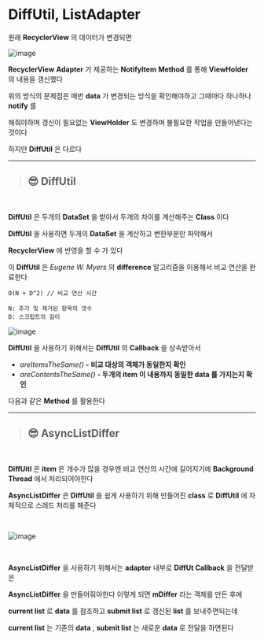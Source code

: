 # **DiffUtil, ListAdapter**

원래 **RecyclerView** 의 데이터가 변경되면

![image](https://cdn.discordapp.com/attachments/892277737266499614/963769489948807208/unknown.png)

**RecyclerView** **Adapter** 가 제공하는 **NotifyItem** **Method** 를 통해 **ViewHolder** 의 내용을 갱신했다

위의 방식의 문제점은 매번 **data** 가 변경되는 방식을 확인해야하고 그때마다 하나하나 **notify** 를

해줘야하며 갱신이 필요없는 **ViewHolder** 도 변경하며 불필요한 작업을 만들어낸다는 것이다

하지만 **DiffUtil** 은 다르다

---

>## **😎 DiffUtil**

<br>

**DiffUtil** 은 두개의 **DataSet** 을 받아서 두개의 차이를 계산해주는 **Class** 이다

**DiffUtil** 을 사용하면 두개의 **DataSet** 을 계산하고 변한부분만 파악해서

**RecyclerView** 에 반영을 할 수 가 있다

이 **DiffUtil** 은 *Eugene W. Myers* 의 **difference** 알고리즘을 이용해서 비교 연산을 완료한다

```
O(N + D^2) // 비교 연산 시간

N: 추가 및 제거된 항목의 갯수
D: 스크립트의 길이
``` 
![image](https://cdn.discordapp.com/attachments/892277737266499614/963772424128712714/unknown.png)

**DiffUtil** 을 사용하기 위해서는 **DiffUtil** 의 **Callback** 을 상속받아서

- *areItemsTheSame()*  **- 비교 대상의 객체가 동일한지 확인**
- *areContentsTheSame()* **- 두개의 item 이 내용까지 동일한 data 를 가지는지 확인**

다음과 같은 **Method** 를 활용한다

---

>## **😎 AsyncListDiffer**

<br>

**DiffUitl** 은 **item** 은 개수가 많을 경우엔 비교 연산의 시간에
길어지기에 **Background Thread** 에서 처리되어야한다

**AsyncListDiffer** 은 **DiffUtil** 을 쉽게 사용하기 위해 만들어진 **class** 로 **DiffUtil** 에 자체적으로 스레드 처리를 해준다

<br>

![image](https://cdn.discordapp.com/attachments/899472345763295342/964166755763245116/unknown.png)

<br>

**AsyncListDiffer** 을 사용하기 위해서는 **adapter** 내부로 **DiffUt Callback** 을 전달받은

**AsyncListDiffer** 을 만들어줘야한다 이렇게 되면 **mDiffer** 라는 객체를 만든 후에

**current list** 로 **data** 를 참조하고 **submit list** 로 갱신된 **list** 를 보내주면되는데

**current list** 는 기존의 **data** , **submit list** 는 새로운 **data** 로 전달을 하면된다












